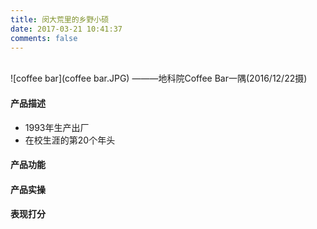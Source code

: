 ```yaml
---
title: 闵大荒里的乡野小硕
date: 2017-03-21 10:41:37
comments: false
---
```


<br>
![coffee bar](coffee bar.JPG) ———地科院Coffee Bar一隅(2016/12/22摄)

#### 产品描述
* 1993年生产出厂
* 在校生涯的第20个年头

#### 产品功能

#### 产品实操

#### 表现打分